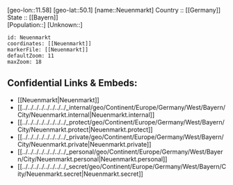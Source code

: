 ﻿---
location: [50.1,11.58] 
mapzoom: [7,12] 
mapmarker: city 
type: City
tags:
- geo/City


SpocWebEntityId: 32813
isDeleted: false
confidential: public

---
[geo-lon::11.58] 
[geo-lat::50.1] 
[name::Neuenmarkt] 
Country :: [[Germany]]  
State :: [[Bayern]]  
[Population::] 
[Unknown::] 


```leaflet
id: Neuenmarkt
coordinates: [[Neuenmarkt]] 
markerFile: [[Neuenmarkt]] 
defaultZoom: 11 
maxZoom: 18
```


## Confidential Links & Embeds: 
- [[Neuenmarkt|Neuenmarkt]]  
- [[../../../../../../../../_internal/geo/Continent/Europe/Germany/West/Bayern/City/Neuenmarkt.internal|Neuenmarkt.internal]] 
- [[../../../../../../../../_protect/geo/Continent/Europe/Germany/West/Bayern/City/Neuenmarkt.protect|Neuenmarkt.protect]] 
- [[../../../../../../../../_private/geo/Continent/Europe/Germany/West/Bayern/City/Neuenmarkt.private|Neuenmarkt.private]] 
- [[../../../../../../../../_personal/geo/Continent/Europe/Germany/West/Bayern/City/Neuenmarkt.personal|Neuenmarkt.personal]] 
- [[../../../../../../../../_secret/geo/Continent/Europe/Germany/West/Bayern/City/Neuenmarkt.secret|Neuenmarkt.secret]] 
